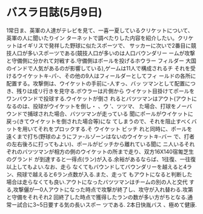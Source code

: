# バスラ日誌(5月9日)

1常日ま、英軍の人達がテレビを見て、一喜一夏しているクリケットについて、英軍の人に聞いたりイン
ターネットで調べたりした内容を紹介したい。クリケットはイギリスで発祥した野球に似たスポーツで、
サッカーに次いで2番目に竸技人口が多いスポーツである(竸技人口が多いのは人口バウンダリー
ームが攻撃と守備側に分かれて対戦する.守備側はポールを投げるホウラー
フィルダー
大国のインドで人気があるのが影響している),ゲームは11人で構成されるチ
それを受けるウイケットキ-パ-、その他の9人はフィールダーとしてフィ
ールドの各所に配置する。攻撃側は、ウイケットの手前に-人すっ、バッ
ツマンとして配置につき、残りは成リ行きを見守る.ボウラーは片側から
ウイケット目掛けてポールをワンバウンドで投球する.ウイケットが倒さ
れるとバツツマンはアウト(アウトになるのは、投球がウイケットを倒し・
、ウ
′、ツツマ、
た場合、打球をノーバウンドで捕球された場合、バツツマンが走っている
聞にポールがウイケットに戻っ(きてウイケットを倒された場合等)にな
てしまうので、それを阻止すべくバットを用いてそれをプロックする.そ
ウイケット
ビッチ
れと同時に、ポールを遠くまで打ち(野球のようにファ-ルゾーンはないのウイケットキ-バー
で、打者の左右後ろに打ってもよい)、ポールがビッチから離れている聞に
ニ人いるそれぞれのバツツマンが相方の側のウイケットの所まで走り、双方16X140宿匍芝生のグランド
が到達すると一得点(ラン)が入る.余裕があるならば、1往復、一往復以上してもよい.なお、走ら
なくてもバウンドしてバウンダリーを越えると4ラン、飛球で越えると6ラン点数が入る.また、走って
もアウトになると判断した場合は走らなくても良い.アウトになったバツツマンはチームの別の人と交代
する,攻撃儷が一0人アウトになった時点で攻撃が終了し、攻守が入れ替わる.攻第と守備をそれそれ2
回終了した時点で獲得したランの数が多い方がちとなる.通常ー試合に3~5日要する気の長いスポー
ツである.
2本日快胤バス
、極めて健康.
